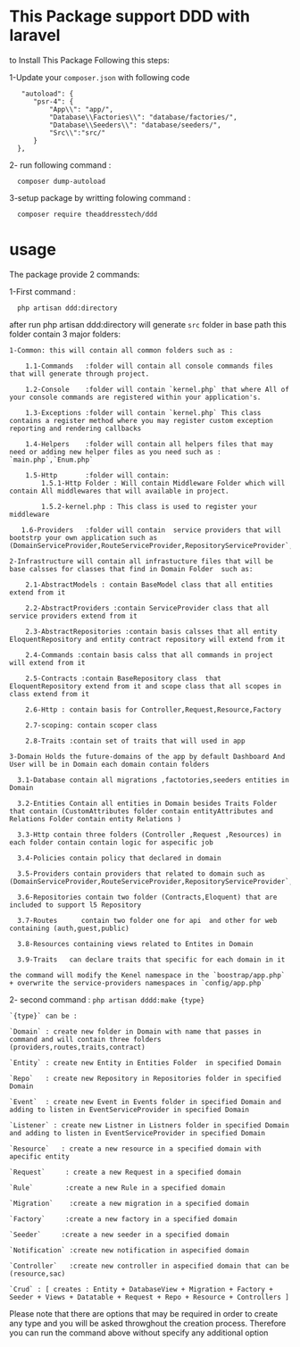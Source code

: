 # This Package support DDD with laravel

to Install This Package Following this steps:

  1-Update your `composer.json` with following code
  
       "autoload": {
          "psr-4": {
              "App\\": "app/",
              "Database\\Factories\\": "database/factories/",
              "Database\\Seeders\\": "database/seeders/",
              "Src\\":"src/"
          }
      },
  2- run following command :
  
      composer dump-autoload

  3-setup package by writting folowing command : 
  
      composer require theaddresstech/ddd
      
 # usage 
 
  The package provide 2 commands:
  
  1-First command :
  
      php artisan ddd:directory
      
   after run  php artisan ddd:directory will generate `src` folder in base path this folder contain 3 major folders:
 
    1-Common: this will contain all common folders such as :
        
        1.1-Commands   :folder will contain all console commands files that will generate through project.
        
        1.2-Console    :folder will contain `kernel.php` that where All of your console commands are registered within your application's.
        
        1.3-Exceptions :folder will contain `kernel.php` This class contains a register method where you may register custom exception reporting and rendering callbacks
        
        1.4-Helpers    :folder will contain all helpers files that may need or adding new helper files as you need such as : `main.php`,`Enum.php`
        
        1.5-Http       :folder will contain: 
            1.5.1-Http Folder : Will contain Middleware Folder which will contain All middlewares that will available in project.
            
            1.5.2-kernel.php : This class is used to register your middleware
       
       1.6-Providers   :folder will contain  service providers that will bootstrp your own application such as (DomainServiceProvider,RouteServiceProvider,RepositoryServiceProvider`,HelperServiceProvider,EventServiceProvider,PolicyServiceProvider)
       
    2-Infrastructure will contain all infrastucture files that will be base calsses for classes that find in Domain Folder  such as:
    
        2.1-AbstractModels : contain BaseModel class that all entities  extend from it 
        
        2.2-AbstractProviders :contain ServiceProvider class that all service providers extend from it
        
        2.3-AbstractRepositories :contain basis calsses that all entity EloquentRepository and entity contract repository will extend from it
        
        2.4-Commands :contain basis calss that all commands in project will extend from it
        
        2.5-Contracts :contain BaseRepository class  that EloquentRepository extend from it and scope class that all scopes in class extend from it
        
        2.6-Http : contain basis for Controller,Request,Resource,Factory
        
        2.7-scoping: contain scoper class
        
        2.8-Traits :contain set of traits that will used in app
        
    3-Domain Holds the future-domains of the app by default Dashboard And User will be in Domain each domain contain folders 
    
      3.1-Database contain all migrations ,factotories,seeders entities in Domain
      
      3.2-Entities Contain all entities in Domain besides Traits Folder that contain (CustomAttributes folder contain entityAttributes and Relations Folder contain entity Relations )
      
      3.3-Http contain three folders (Controller ,Request ,Resources) in each folder contain contain logic for aspecific job
      
      3.4-Policies contain policy that declared in domain
      
      3.5-Providers contain providers that related to domain such as  (DomainServiceProvider,RouteServiceProvider,RepositoryServiceProvider`,HelperServiceProvider,EventServiceProvider,PolicyServiceProvider)
       
      3.6-Repositories contain two folder (Contracts,Eloquent) that are included to support l5 Repository
      
      3.7-Routes      contain two folder one for api  and other for web containing (auth,guest,public)
      
      3.8-Resources containing views related to Entites in Domain
      
      3.9-Traits   can declare traits that specific for each domain in it
      
    the command will modify the Kenel namespace in the `boostrap/app.php` + overwrite the service-providers namespaces in `config/app.php`
 
 2- second command : `php artisan dddd:make {type}`
 
    `{type}` can be : 
    
    `Domain` : create new folder in Domain with name that passes in command and will contain three folders (providers,routes,traits,contract)
   
    `Entity` : create new Entity in Entities Folder  in specified Domain
    
    `Repo`   : create new Repository in Repositories folder in specified Domain
    
    `Event`  : create new Event in Events folder in specified Domain and adding to listen in EventServiceProvider in specified Domain
    
    `Listener` : create new Listner in Listners folder in specified Domain and adding to listen in EventServiceProvider in specified Domain
    
    `Resource`   : create a new resource in a specified domain with apecific entity
    
    `Request`     : create a new Request in a specified domain
    
    `Rule`        :create a new Rule in a specified domain
    
    `Migration`    :create a new migration in a specified domain
    
    `Factory`     :create a new factory in a specified domain 
    
    `Seeder`     :create a new seeder in a specified domain
   
    `Notification` :create new notification in aspecified domain
    
    `Controller`   :create new controller in aspecified domain that can be (resource,sac)
   
    `Crud` : [ creates : Entity + DatabaseView + Migration + Factory + Seeder + Views + Datatable + Request + Repo + Resource + Controllers ]
  
  
  Please note that there are options that may be required in order to create any type and you will be asked throwghout the creation process. Therefore you can run the command above without specify any additional option

